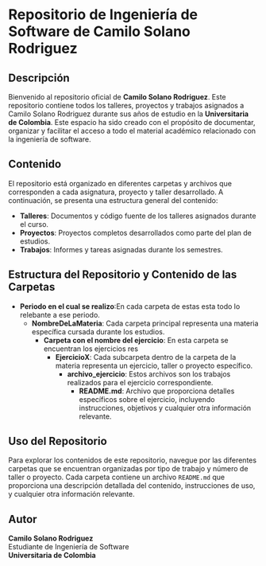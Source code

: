 # Repositorio de Ingeniería de Software de Camilo Solano Rodriguez

## Descripción

Bienvenido al repositorio oficial de **Camilo Solano Rodriguez**. Este repositorio contiene todos los talleres, proyectos y trabajos asignados a Camilo Solano Rodriguez durante sus años de estudio en la **Universitaria de Colombia**. Este espacio ha sido creado con el propósito de documentar, organizar y facilitar el acceso a todo el material académico relacionado con la ingeniería de software.

## Contenido

El repositorio está organizado en diferentes carpetas y archivos que corresponden a cada asignatura, proyecto y taller desarrollado. A continuación, se presenta una estructura general del contenido:

- **Talleres**: Documentos y código fuente de los talleres asignados durante el curso.
- **Proyectos**: Proyectos completos desarrollados como parte del plan de estudios.
- **Trabajos**: Informes y tareas asignadas durante los semestres.

## Estructura del Repositorio y Contenido de las Carpetas

- **Periodo en el cual se realizo**:En cada carpeta de estas esta todo lo relebante a ese periodo.
    - **NombreDeLaMateria**: Cada carpeta principal representa una materia específica cursada durante los estudios.
        - **Carpeta con el nombre del ejercicio**: En esta carpeta se encuentran los ejercicios res
            - **EjercicioX**: Cada subcarpeta dentro de la carpeta de la materia representa un ejercicio, taller o proyecto específico.
                - **archivo_ejercicio**: Estos archivos son los trabajos realizados para el ejercicio correspondiente.
                    - **README.md**: Archivo que proporciona detalles específicos sobre el ejercicio, incluyendo instrucciones, objetivos y cualquier otra información relevante.


## Uso del Repositorio

Para explorar los contenidos de este repositorio, navegue por las diferentes carpetas que se encuentran organizadas por tipo de trabajo y número de taller o proyecto. Cada carpeta contiene un archivo `README.md` que proporciona una descripción detallada del contenido, instrucciones de uso, y cualquier otra información relevante.

## Autor

**Camilo Solano Rodriguez**  
Estudiante de Ingeniería de Software  
**Universitaria de Colombia**